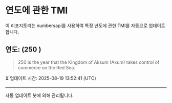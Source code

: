 
# 연도에 관한 TMI

이 리포지토리는 numbersapi를 사용하여 특정 년도에 관한 TMI를 자동으로 업데이트합니다.

## 연도: (250 )
> 250 is the year that the Kingdom of Aksum (Axum) takes control of commerce on the Red Sea.

⏳ 업데이트 시간: 2025-08-19 13:52:41 (UTC)

---
자동 업데이트 봇에 의해 관리됩니다.
